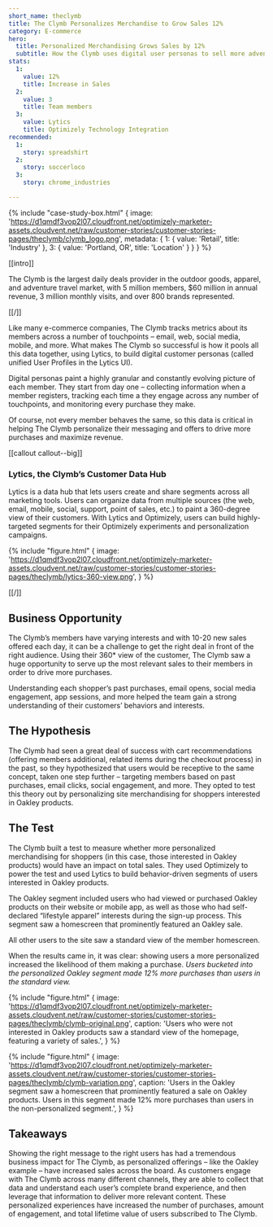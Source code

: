 ```yaml
---
short_name: theclymb
title: The Clymb Personalizes Merchandise to Grow Sales 12%
category: E-commerce
hero:
  title: Personalized Merchandising Grows Sales by 12%
  subtitle: How the Clymb uses digital user personas to sell more adventure gear
stats:
  1:
    value: 12%
    title: Increase in Sales
  2:
    value: 3
    title: Team members
  3:
    value: Lytics
    title: Optimizely Technology Integration
recommended:
  1:
    story: spreadshirt
  2:
    story: soccerloco
  3:
    story: chrome_industries

---
```

{% include "case-study-box.html"
  {
    image: 'https://d1qmdf3vop2l07.cloudfront.net/optimizely-marketer-assets.cloudvent.net/raw/customer-stories/customer-stories-pages/theclymb/clymb_logo.png',
    metadata: {
      1: {
        value: 'Retail',
        title: 'Industry'
      },
      3: {
        value: 'Portland, OR',
        title: 'Location'
      }
    }
  }
%}

[[intro]]

The Clymb is the largest daily deals provider in the outdoor goods, apparel, and adventure travel market, with 5 million members, $60 million in annual revenue, 3 million monthly visits, and over 800 brands represented.

[[/]]

Like many e-commerce companies, The Clymb tracks metrics about its members across a number of touchpoints – email, web, social media, mobile, and more. What makes The Clymb so successful is how it pools all this data together, using Lytics, to build digital customer personas (called unified User Profiles in the Lytics UI).

Digital personas paint a highly granular and constantly evolving picture of each member. They start from day one – collecting information when a member registers, tracking each time a they engage across any number of touchpoints, and monitoring every purchase they make.


Of course, not every member behaves the same, so this data is critical in helping The Clymb personalize their messaging and offers to drive more purchases and maximize revenue.

[[callout callout--big]]

### Lytics, the Clymb’s Customer Data Hub

Lytics is a data hub that lets users create and share segments across all marketing tools. Users can organize data from multiple sources (the web, email, mobile, social, support, point of sales, etc.) to paint a 360-degree view of their customers. With Lytics and Optimizely, users can build highly-targeted segments for their Optimizely experiments and personalization campaigns.

{% include "figure.html"
  {
    image: 'https://d1qmdf3vop2l07.cloudfront.net/optimizely-marketer-assets.cloudvent.net/raw/customer-stories/customer-stories-pages/theclymb/lytics-360-view.png',
  }
%}

[[/]]

## Business Opportunity

The Clymb’s members have varying interests and with 10-20 new sales offered each day, it can be a challenge to get the right deal in front of the right audience. Using their 360* view of the customer, The Clymb saw a huge opportunity to serve up the most relevant sales to their members in order to drive more purchases.

Understanding each shopper’s past purchases, email opens, social media engagement, app sessions, and more helped the team gain a strong understanding of their customers’ behaviors and interests.

## The Hypothesis

The Clymb had seen a great deal of success with cart recommendations (offering members additional, related items during the checkout process) in the past, so they hypothesized that users would be receptive to the same concept, taken one step further – targeting members based on past purchases, email clicks, social engagement, and more. They opted to test this theory out by personalizing site merchandising for shoppers interested in Oakley products.

## The Test

The Clymb built a test to measure whether more personalized merchandising for shoppers (in this case, those interested in Oakley products) would have an impact on total sales. They used Optimizely to power the test and used Lytics to build behavior-driven segments of users interested in Oakley products.

The Oakley segment included users who had viewed or purchased Oakley products on their website or mobile app, as well as those who had self-declared “lifestyle apparel” interests during the sign-up process. This segment saw a homescreen that prominently featured an Oakley sale.

All other users to the site saw a standard view of the member homescreen.

When the results came in, it was clear: showing users a more personalized increased the likelihood of them making a purchase. *Users bucketed into the personalized Oakley segment made 12% more purchases than users in the standard view.*


{% include "figure.html"
  {
    image: 'https://d1qmdf3vop2l07.cloudfront.net/optimizely-marketer-assets.cloudvent.net/raw/customer-stories/customer-stories-pages/theclymb/clymb-original.png',
    caption: 'Users who were not interested in Oakley products saw a standard view of the homepage, featuring a variety of sales.',
  }
%}


{% include "figure.html"
  {
    image: 'https://d1qmdf3vop2l07.cloudfront.net/optimizely-marketer-assets.cloudvent.net/raw/customer-stories/customer-stories-pages/theclymb/clymb-variation.png',
    caption: 'Users in the Oakley segment saw a homescreen that prominently featured a sale on Oakley products. Users in this segment made 12% more purchases than users in the non-personalized segment.',
  }
%}

## Takeaways

Showing the right message to the right users has had a tremendous business impact for The Clymb, as personalized offerings – like the Oakley example – have increased sales across the board. As customers engage with The Clymb across many different channels, they are able to collect that data and understand each user’s complete brand experience, and then leverage that information to deliver more relevant content. These personalized experiences have increased the number of purchases, amount of engagement, and total lifetime value of users subscribed to The Clymb.
